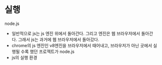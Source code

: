 # 실행
node.js
- 일반적으로 js는 js 엔진 위에서 돌아간다. 그리고 엔진은 웹 브라우저에서 돌아간다. 그래서 js는 과거에 웹 브라우저에서 돌아갔다. 
- chrome의 js 엔진인 v8엔진을 브라우저에서 때어내고, 브라우저가 아닌 곳에서 실행될 수록 했던 프로젝트가 node.js 
- js의 실행 환경


